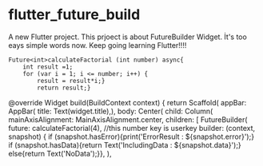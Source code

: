 # flutter_future_build

A new Flutter project. This prjoect is about FutureBuilder Widget. İt's too eays simple words now. Keep going learning Flutter!!!!

    Future<int>calculateFactorial (int number) async{
        int result =1;
        for (var i = 1; i <= number; i++) {
            result = result*i;}
            return result;}

  @override
  Widget build(BuildContext context) {
    return Scaffold(
      appBar: AppBar(
        title: Text(widget.title),),
      body: Center(
        child: Column(
          mainAxisAlignment: MainAxisAlignment.center,
          children: <Widget>[
                FutureBuilder<int>(
                  future: calculateFactorial(4), //this number key is userkey
                  builder: (context, snapshot) {
                    if (snapshot.hasError){print('ErrorResult : ${snapshot.error}');}
                    if (snapshot.hasData){return Text('IncludingData : ${snapshot.data}');}
                    else{return Text('NoData');}},
            ),

